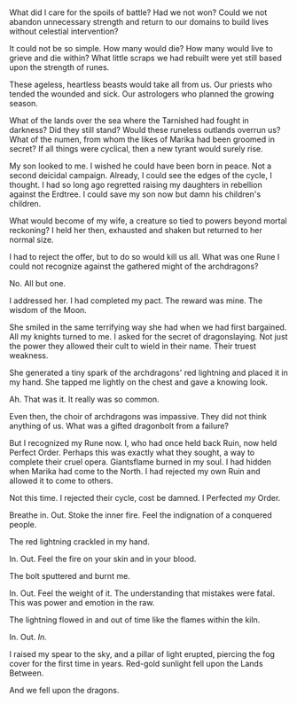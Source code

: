 # 

What did I care for the spoils of battle? Had we not won? Could we not abandon unnecessary strength and return to our domains to build lives without celestial intervention?

It could not be so simple. How many would die? How many would live to grieve and die within? What little scraps we had rebuilt were yet still based upon the strength of runes.

These ageless, heartless beasts would take all from us. Our priests who tended the wounded and sick. Our astrologers who planned the growing season.

What of the lands over the sea where the Tarnished had fought in darkness? Did they still stand? Would these runeless outlands overrun us? What of the numen, from whom the likes of Marika had been groomed in secret? If all things were cyclical, then a new tyrant would surely rise.

My son looked to me. I wished he could have been born in peace. Not a second deicidal campaign. Already, I could see the edges of the cycle, I thought. I had so long ago regretted raising my daughters in rebellion against the Erdtree. I could save my son now but damn his children's children.

What would become of my wife, a creature so tied to powers beyond mortal reckoning? I held her then, exhausted and shaken but returned to her normal size.

I had to reject the offer, but to do so would kill us all. What was one Rune I could not recognize against the gathered might of the archdragons?

No. All but one.

I addressed her. I had completed my pact. The reward was mine. The wisdom of the Moon.

She smiled in the same terrifying way she had when we had first bargained. All my knights turned to me. I asked for the secret of dragonslaying. Not just the power they allowed their cult to wield in their name. Their truest weakness.

She generated a tiny spark of the archdragons' red lightning and placed it in my hand. She tapped me lightly on the chest and gave a knowing look.

Ah. That was it. It really was so common.

Even then, the choir of archdragons was impassive. They did not think anything of us. What was a gifted dragonbolt from a failure?

But I recognized my Rune now. I, who had once held back Ruin, now held Perfect Order. Perhaps this was exactly what they sought, a way to complete their cruel opera. Giantsflame burned in my soul. I had hidden when Marika had come to the North. I had rejected my own Ruin and allowed it to come to others.

Not this time. I rejected their cycle, cost be damned. I Perfected _my_ Order.

Breathe in. Out. Stoke the inner fire. Feel the indignation of a conquered people.

The red lightning crackled in my hand.

In. Out. Feel the fire on your skin and in your blood.

The bolt sputtered and burnt me.

In. Out. Feel the weight of it. The understanding that mistakes were fatal. This was power and emotion in the raw.

The lightning flowed in and out of time like the flames within the kiln.

In. Out. _In._

I raised my spear to the sky, and a pillar of light erupted, piercing the fog cover for the first time in years. Red-gold sunlight fell upon the Lands Between.

And we fell upon the dragons.
